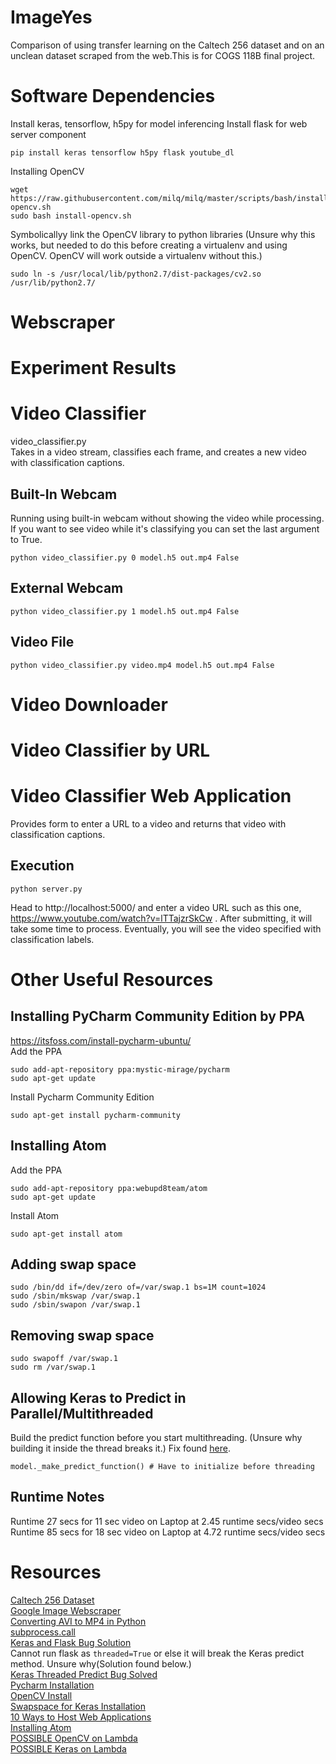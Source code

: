 # ImageYes
Comparison of using transfer learning on the Caltech 256 dataset and on an unclean dataset scraped from the web.This is for COGS 118B final project.  

# Software Dependencies
Install keras, tensorflow, h5py for model inferencing
Install flask for web server component
```
pip install keras tensorflow h5py flask youtube_dl
```
Installing OpenCV
```
wget https://raw.githubusercontent.com/milq/milq/master/scripts/bash/install-opencv.sh  
sudo bash install-opencv.sh
```
Symbolicallyy link the OpenCV library to python libraries (Unsure why this works, but needed to do this before creating a virtualenv and using OpenCV. OpenCV will work outside a virtualenv without this.)
```
sudo ln -s /usr/local/lib/python2.7/dist-packages/cv2.so  /usr/lib/python2.7/
```

# Webscraper

# Experiment Results

# Video Classifier
video_classifier.py  
Takes in a video stream, classifies each frame, and creates a new video with classification captions.
## Built-In Webcam
Running using built-in webcam without showing the video while processing. If you want to see video while it's classifying you can set the last argument to True.
```
python video_classifier.py 0 model.h5 out.mp4 False
```

## External Webcam
```
python video_classifier.py 1 model.h5 out.mp4 False
```

## Video File
```
python video_classifier.py video.mp4 model.h5 out.mp4 False
```

# Video Downloader

# Video Classifier by URL

# Video Classifier Web Application
Provides form to enter a URL to a video and returns that video with classification captions.
## Execution
```
python server.py
```
Head to http://localhost:5000/ and enter a video URL such as this one, https://www.youtube.com/watch?v=lTTajzrSkCw . After submitting, it will take some time to process. Eventually, you will see the video specified with classification labels.
# Other Useful Resources

## Installing PyCharm Community Edition by PPA
https://itsfoss.com/install-pycharm-ubuntu/  
Add the PPA
```
sudo add-apt-repository ppa:mystic-mirage/pycharm
sudo apt-get update
```
Install Pycharm Community Edition
```
sudo apt-get install pycharm-community
```

## Installing Atom
Add the PPA
```
sudo add-apt-repository ppa:webupd8team/atom
sudo apt-get update
```
Install Atom
```
sudo apt-get install atom
```

## Adding swap space
```
sudo /bin/dd if=/dev/zero of=/var/swap.1 bs=1M count=1024  
sudo /sbin/mkswap /var/swap.1  
sudo /sbin/swapon /var/swap.1  
```

## Removing swap space
```
sudo swapoff /var/swap.1
sudo rm /var/swap.1
```

## Allowing Keras to Predict in Parallel/Multithreaded
Build the predict function before you start multithreading. (Unsure why building it inside the thread breaks it.) Fix found [here](https://github.com/keras-team/keras/issues/6124).
```
model._make_predict_function() # Have to initialize before threading

```

## Runtime Notes
Runtime 27 secs for 11 sec video on Laptop at 2.45 runtime secs/video secs  
Runtime 85 secs for 18 sec video on Laptop at 4.72 runtime secs/video secs  

# Resources
[Caltech 256 Dataset](http://www.vision.caltech.edu/Image_Datasets/Caltech256/)  
[Google Image Webscraper](https://github.com/hardikvasa/google-images-download)  
[Converting AVI to MP4 in Python](https://stackoverflow.com/questions/22748617/python-avi-to-mp4)  
[subprocess.call](http://www.pythonforbeginners.com/os/subprocess-for-system-administrators)  
[Keras and Flask Bug Solution](https://stackoverflow.com/questions/43822458/loading-a-huge-keras-model-into-a-flask-app/47991642#47991642)  
Cannot run flask as ```threaded=True``` or else it will break the Keras predict method. Unsure why(Solution found below.)  
[Keras Threaded Predict Bug Solved](https://github.com/keras-team/keras/issues/6124)  
[Pycharm Installation](https://itsfoss.com/install-pycharm-ubuntu/)  
[OpenCV Install](http://milq.github.io/install-opencv-ubuntu-debian/)  
[Swapspace for Keras Installation](https://stackoverflow.com/questions/19595944/trouble-installing-scipy-in-virtualenv-on-a-amazon-ec2-linux-micro-instance)  
[10 Ways to Host Web Applications](https://blog.patricktriest.com/host-webapps-free/)  
[Installing Atom](http://tipsonubuntu.com/2016/08/05/install-atom-text-editor-ubuntu-16-04/)  
[POSSIBLE OpenCV on Lambda](https://github.com/aeddi/aws-lambda-python-opencv)  
[POSSIBLE Keras on Lambda](https://github.com/sunilmallya/keras-lambda)  

